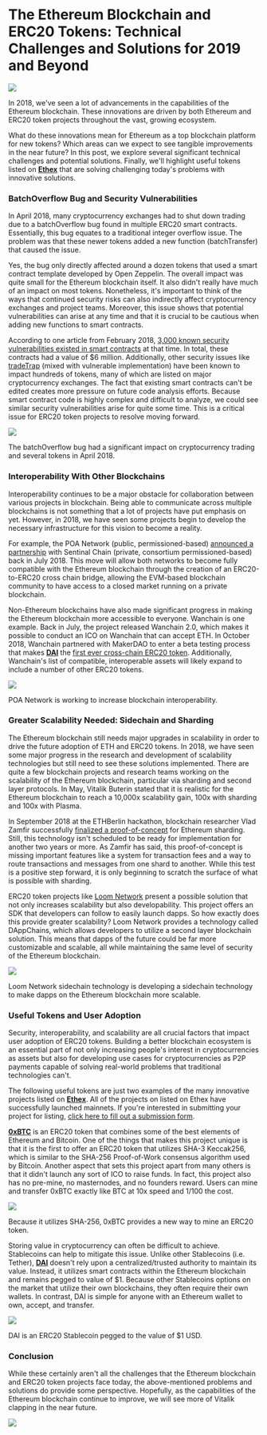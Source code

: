 # The Ethereum Blockchain and ERC20 Tokens: Technical Challenges and Solutions for 2019 and Beyond

![][2]

In 2018, we've seen a lot of advancements in the capabilities of the Ethereum blockchain. These innovations are driven by both Ethereum and ERC20 token projects throughout the vast, growing ecosystem.

What do these innovations mean for Ethereum as a top blockchain platform for new tokens? Which areas can we expect to see tangible improvements in the near future? In this post, we explore several significant technical challenges and potential solutions. Finally, we'll highlight useful tokens listed on [**Ethex**][3] that are solving challenging today's problems with innovative solutions.

### **BatchOverflow Bug and Security Vulnerabilities**

In April 2018, many cryptocurrency exchanges had to shut down trading due to a batchOverflow bug found in multiple ERC20 smart contracts. Essentially, this bug equates to a traditional integer overflow issue. The problem was that these newer tokens added a new function (batchTransfer) that caused the issue.

Yes, the bug only directly affected around a dozen tokens that used a smart contract template developed by Open Zeppelin. The overall impact was quite small for the Ethereum blockchain itself. It also didn't really have much of an impact on most tokens. Nonetheless, it's important to think of the ways that continued security risks can also indirectly affect cryptocurrency exchanges and project teams. Moreover, this issue shows that potential vulnerabilities can arise at any time and that it is crucial to be cautious when adding new functions to smart contracts.

According to one article from February 2018, [3,000 known security vulnerabilities existed in smart contracts][4] at that time. In total, these contracts had a value of $6 million. Additionally, other security issues like [tradeTrap][5] (mixed with vulnerable implementation) have been known to impact hundreds of tokens, many of which are listed on major cryptocurrency exchanges. The fact that existing smart contracts can't be edited creates more pressure on future code analysis efforts. Because smart contract code is highly complex and difficult to analyze, we could see similar security vulnerabilities arise for quite some time. This is a critical issue for ERC20 token projects to resolve moving forward.

![][8]

The batchOverflow bug had a significant impact on cryptocurrency trading and several tokens in April 2018.

### **Interoperability With Other Blockchains**

Interoperability continues to be a major obstacle for collaboration between various projects in blockchain. Being able to communicate across multiple blockchains is not something that a lot of projects have put emphasis on yet. However, in 2018, we have seen some projects begin to develop the necessary infrastructure for this vision to become a reality.

For example, the POA Network (public, permissioned-based) [announced a partnership][9] with Sentinal Chain (private, consortium permissioned-based) back in July 2018. This move will allow both networks to become fully compatible with the Ethereum blockchain through the creation of an ERC20-to-ERC20 cross chain bridge, allowing the EVM-based blockchain community to have access to a closed market running on a private blockchain.

Non-Ethereum blockchains have also made significant progress in making the Ethereum blockchain more accessible to everyone. Wanchain is one example. Back in July, the project released Wanchain 2.0, which makes it possible to conduct an ICO on Wanchain that can accept ETH. In October 2018, Wanchain partnered with MakerDAO to enter a beta testing process that makes [**DAI**][10] the [first ever cross-chain ERC20 token][11]. Additionally, Wanchain's list of compatible, interoperable assets will likely expand to include a number of other ERC20 tokens.

![][13]

POA Network is working to increase blockchain interoperability.

### Greater Scalability Needed: Sidechain and Sharding

The Ethereum blockchain still needs major upgrades in scalability in order to drive the future adoption of ETH and ERC20 tokens. In 2018, we have seen some major progress in the research and development of scalability technologies but still need to see these solutions implemented. There are quite a few blockchain projects and research teams working on the scalability of the Ethereum blockchain, particular via sharding and second layer protocols. In May, Vitalik Buterin stated that it is realistic for the Ethereum blockchain to reach a 10,000x scalability gain, 100x with sharding and 100x with Plasma.

In September 2018 at the ETHBerlin hackathon, blockchain researcher Vlad Zamfir successfully [finalized a proof-of-concept][14] for Ethereum sharding. Still, this technology isn't scheduled to be ready for implementation for another two years or more. As Zamfir has said, this proof-of-concept is missing important features like a system for transaction fees and a way to route transactions and messages from one shard to another. While this test is a positive step forward, it is only beginning to scratch the surface of what is possible with sharding.

ERC20 token projects like [Loom Network][15] present a possible solution that not only increases scalability but also developability. This project offers an SDK that developers can follow to easily launch dapps. So how exactly does this provide greater scalability? Loom Network provides a technology called DAppChains, which allows developers to utilize a second layer blockchain solution. This means that dapps of the future could be far more customizable and scalable, all while maintaining the same level of security of the Ethereum blockchain.

![][17]

Loom Network sidechain technology is developing a sidechain technology to make dapps on the Ethereum blockchain more scalable.

### **Useful Tokens and User Adoption**

Security, interoperability, and scalability are all crucial factors that impact user adoption of ERC20 tokens. Building a better blockchain ecosystem is an essential part of not only increasing people's interest in cryptocurrencies as assets but also for developing use cases for cryptocurrencies as P2P payments capable of solving real-world problems that traditional technologies can't.

The following useful tokens are just two examples of the many innovative projects listed on [**Ethex**][3]. All of the projects on listed on Ethex have successfully launched mainnets. If you're interested in submitting your project for listing, [click here to fill out a submission form][18].

[**0xBTC**][19] is an ERC20 token that combines some of the best elements of Ethereum and Bitcoin. One of the things that makes this project unique is that it is the first to offer an ERC20 token that utilizes SHA-3 Keccak256, which is similar to the SHA-256 Proof-of-Work consensus algorithm used by Bitcoin. Another aspect that sets this project apart from many others is that it didn't launch any sort of ICO to raise funds. In fact, this project also has no pre-mine, no masternodes, and no founders reward. Users can mine and transfer 0xBTC exactly like BTC at 10x speed and 1/100 the cost.

![][21]

Because it utilizes SHA-256, 0xBTC provides a new way to mine an ERC20 token.

Storing value in cryptocurrency can often be difficult to achieve. Stablecoins can help to mitigate this issue. Unlike other Stablecoins (i.e. Tether), [**DAI**][10] doesn't rely upon a centralized/trusted authority to maintain its value. Instead, it utilizes smart contracts within the Ethereum blockchain and remains pegged to value of $1. Because other Stablecoins options on the market that utilize their own blockchains, they often require their own wallets. In contrast, DAI is simple for anyone with an Ethereum wallet to own, accept, and transfer.

![][23]

DAI is an ERC20 Stablecoin pegged to the value of $1 USD.

### Conclusion

While these certainly aren't all the challenges that the Ethereum blockchain and ERC20 token projects face today, the above-mentioned problems and solutions do provide some perspective. Hopefully, as the capabilities of the Ethereum blockchain continue to improve, we will see more of Vitalik clapping in the near future.

![][25]

[1]: https://cdn-images-1.medium.com/freeze/max/75/1*4J-8u-MjNiqlw4RKL3o2ng.png?q=20
[2]: https://cdn-images-1.medium.com/max/2000/1*4J-8u-MjNiqlw4RKL3o2ng.png
[3]: https://ethex.market/
[4]: https://motherboard.vice.com/en_us/article/8xddka/millions-of-dollars-in-ethereum-are-vulnerable-to-hackers-right-now-smart-contract-bugs
[5]: https://medium.com/@peckshield/highly-manipulatable-erc20-tokens-identified-in-multiple-top-exchanges-including-binance-d158deab4b9a
[6]: https://cdn-images-1.medium.com/freeze/max/75/1*zWaLQYAGmb095e2l1NOABw.jpeg?q=20
[7]: https://medium.com/ethex-market/undefined
[8]: https://cdn-images-1.medium.com/max/2000/1*zWaLQYAGmb095e2l1NOABw.jpeg
[9]: https://medium.com/poa-network/sentinel-chain-and-poa-network-form-strategic-partnership-for-joint-development-of-erc20-to-erc20-704b4ece21ec
[10]: https://ethex.market/#DAI
[11]: https://medium.com/wanchain-foundation/https-medium-com-wanchain-foundation-makerdao-dai-on-wanchain-727b0b95df19
[12]: https://cdn-images-1.medium.com/freeze/max/75/1*foFd6M_XbWJmYgBCJmXDFQ.png?q=20
[13]: https://cdn-images-1.medium.com/max/2000/1*foFd6M_XbWJmYgBCJmXDFQ.png
[14]: https://www.coindesk.com/ethereums-vlad-zamfir-claims-breakthrough-in-blockchain-sharding/
[15]: https://loomx.io/
[16]: https://cdn-images-1.medium.com/freeze/max/75/1*O4FmbhHmU1_YyO2pcYZs3A.gif?q=20
[17]: https://cdn-images-1.medium.com/max/2000/1*O4FmbhHmU1_YyO2pcYZs3A.gif
[18]: https://docs.google.com/forms/d/1CJ42rFQVfTtkgW_6oLwUXQy-Hx0VnDwbZP9e1ZyIFtk/viewform?edit_requested=true
[19]: https://ethex.market/#0xbtc
[20]: https://cdn-images-1.medium.com/freeze/max/75/1*l3WfYNxjo4a34_qrTnQ-vw.gif?q=20
[21]: https://cdn-images-1.medium.com/max/2000/1*l3WfYNxjo4a34_qrTnQ-vw.gif
[22]: https://cdn-images-1.medium.com/freeze/max/75/1*Dp4qpjqC_yFuQ6jczHOkbA.png?q=20
[23]: https://cdn-images-1.medium.com/max/2000/1*Dp4qpjqC_yFuQ6jczHOkbA.png
[24]: https://cdn-images-1.medium.com/freeze/max/75/1*iulXWRTkLA2f3viTfN6lag.gif?q=20
[25]: https://cdn-images-1.medium.com/max/2000/1*iulXWRTkLA2f3viTfN6lag.gif